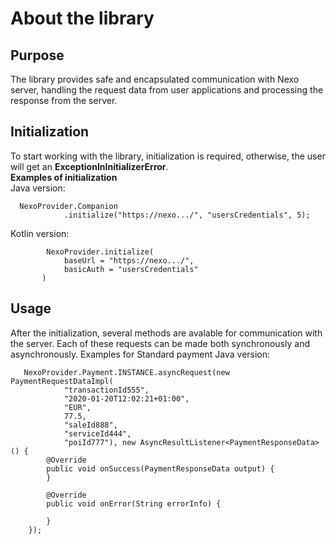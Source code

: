 # About the library
## Purpose
The library provides safe and encapsulated communication with Nexo server, handling the request data from user applications and processing the response from the server.
## Initialization
To start working with the library, initialization is required, otherwise, the user will get an **ExceptionInInitializerError**.<br/>
**Examples of initialization**<br/>
Java version:

      NexoProvider.Companion
                .initialize("https://nexo.../", "usersCredentials", 5);
Kotlin version:

            NexoProvider.initialize(
                baseUrl = "https://nexo.../",
                basicAuth = "usersCredentials"
           )
## Usage
After the initialization, several methods are avalable for communication with the server. Each of these requests can be made both synchronously and asynchronously.
Examples for Standard payment
Java version:

       NexoProvider.Payment.INSTANCE.asyncRequest(new PaymentRequestDataImpl(
                "transactionId555",
                "2020-01-20T12:02:21+01:00",
                "EUR",
                77.5,
                "saleId888",
                "serviceId444",
                "poiId777"), new AsyncResultListener<PaymentResponseData>() {
            @Override
            public void onSuccess(PaymentResponseData output) {
            }
  
            @Override
            public void onError(String errorInfo) {

            }
        });
